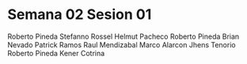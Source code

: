 # Semana 02 Sesion 01

Roberto Pineda
Stefanno Rossel
Helmut Pacheco
Roberto Pineda 
Brian Nevado
Patrick Ramos
Raul Mendizabal
Marco Alarcon
Jhens Tenorio
Roberto Pineda
Kener Cotrina
